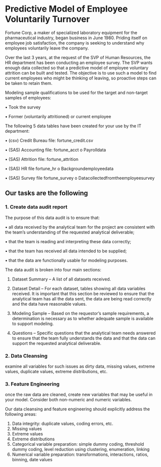 # Predictive Model of Employee Voluntarily Turnover

Fortune Corp, a maker of specialized laboratory equipment for the pharmaceutical industry, began business in June 1980. Priding itself on employee job satisfaction, the company is seeking to understand why employees voluntarily leave the company.

Over the last 3 years, at the request of the SVP of Human Resources, the HR department has been conducting an employee survey. The SVP wants enough data collected so that a predictive model of employee voluntary attrition can be built and tested. The objective is to use such a model to find current employees who might be thinking of leaving, so proactive steps can be taken to retain them.


Modeling sample qualifications to be used for the target and non-target samples of employees:

• Took the survey

• Former (voluntarily attritioned) or current employee


The following 5 data tables have been created for your use by the IT department:

• (csv) Credit Bureau file: fortune_credit.csv

• (SAS) Accounting file: fortune_acct o Payrolldata

• (SAS) Attrition file: fortune_attrition

• (SAS) HR file fortune_hr o Backgroundemployeedata

• (SAS) Survey file fortune_survey o Datacollectedfromtheemployeesurvey


## Our tasks are the following
### 1. Create data audit report
The purpose of this data audit is to ensure that: 

• all data received by the analytical team for the project are consistent with the team’s understanding of the requested analytical deliverable; 

• that the team is reading and interpreting these data correctly; 

• that the team has received all data intended to be supplied; 

• that the data are functionally usable for modeling purposes. 


The data audit is broken into four main sections: 

1.	Dataset Summary – A list of all datasets received. 

2.	Dataset Detail – For each dataset, tables showing all data variables received. It is important that this section be reviewed to ensure that the analytical team has all the data sent, the data are being read correctly and the data have reasonable values. 

3.	Modeling Sample – Based on the requestor’s sample requirements, a determination is necessary as to whether adequate sample is available to support modeling. 

4.	Questions – Specific questions that the analytical team needs answered to ensure that the team fully understands the data and that the data can support the requested analytical deliverable.


### 2. Data Cleansing 
examine all variables for such issues as dirty data, missing values, extreme values, duplicate values, extreme distributions, etc. 

### 3. Feature Engineering 
once the raw data are cleaned, create new variables that may be useful in your model. Consider both non-numeric and numeric variables. 

Our data cleansing and feature engineering should explicitly address the following areas:
1. Data integrity: duplicate values, coding errors, etc.
2. Missing values
3. Extreme values
4. Extreme distributions
5. Categorical variable preparation: simple dummy coding, threshold dummy coding, level
reduction using clustering, enumeration, linking
6. Numerical variable preparation: transformations, interactions, ratios, binning, date values


